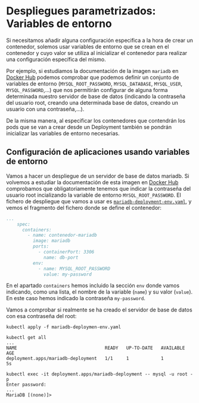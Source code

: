 # Despliegues parametrizados: Variables de entorno

Si necesitamos añadir alguna configuración especifica a la hora de crear un contenedor, solemos usar variables de entorno que se crean en el contenedor y cuyo valor se utiliza al inicializar el contenedor para realizar una configuración específica del mismo.

Por ejemplo, si estudiamos la documentación de la imagen `mariadb` en [Docker Hub](https://hub.docker.com/_/mariadb) podemos comprobar que podemos definir un conjunto de variables de entorno (`MYSQL_ROOT_PASSWORD`, `MYSQL_DATABASE`, `MYSQL_USER`, `MYSQL_PASSWORD`,...) que nos permitirán configurar de alguna forma determinada nuestro servidor de base de datos (indicando la contraseña del usuario root, creando una determinada base de datos, creando un usuario con una contraseña,...).

De la misma manera, al especificar los contenedores que contendrán los pods que se van a crear desde un Deployment también se pondrán inicializar las variables de entorno necesarias.

## Configuración de aplicaciones usando variables de entorno

Vamos a hacer un despliegue de un servidor de base de datos mariadb. Si volvemos a estudiar la documentación de esta imagen en [Docker Hub](https://hub.docker.com/_/mariadb) comprobamos que obligatoriamente tenemos que indicar la contraseña del usuario root incializando la variable de entorno `MYSQL_ROOT_PASSWORD`. El fichero de despliegue que vamos a usar es [`mariadb-deployment-env.yaml`](files/mariadb-deployment-env.yaml), y vemos el fragmento del fichero donde se define el contenedor:

```yaml
...
    spec:
      containers:
        - name: contenedor-mariadb
          image: mariadb
          ports:
            - containerPort: 3306
              name: db-port
          env:
            - name: MYSQL_ROOT_PASSWORD
              value: my-password
```

En el apartado `containers` hemos incluido la sección `env` donde vamos indicando, como una lista, el nombre de la variable (`name`) y su valor (`value`). En este caso hemos indicado la contraseña `my-password`.

Vamos a comprobar si realmente se ha creado el servidor de base de datos con esa contraseña del root:

    kubectl apply -f mariadb-deploymen-env.yaml 

    kubectl get all
    ...
    NAME                                 READY   UP-TO-DATE   AVAILABLE   AGE
    deployment.apps/mariadb-deployment   1/1     1            1           5s

    kubectl exec -it deployment.apps/mariadb-deployment -- mysql -u root -p
    Enter password: 
    ...
    MariaDB [(none)]> 

